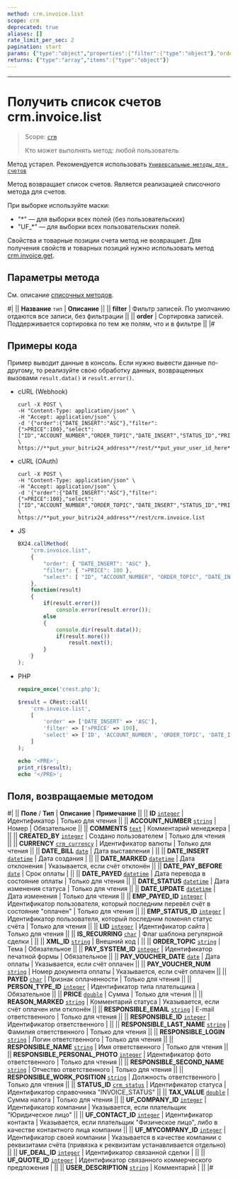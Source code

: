 ```yaml
---
method: crm.invoice.list
scope: crm
deprecated: true
aliases: []
rate_limit_per_sec: 2
pagination: start
params: {"type":"object","properties":{"filter":{"type":"object"},"order":{"type":"object"},"select":{"type":"array","items":{"type":"string"}},"start":{"type":["integer","string"]}}}
returns: {"type":"array","items":{"type":"object"}}
---
```



---

# Получить список счетов crm.invoice.list

> Scope: [`crm`](../../../scopes/permissions.md)
>
> Кто может выполнять метод: любой пользователь



Метод устарел. Рекомендуется использовать  [`Универсальные методы для счетов`](../../universal/invoice.md)



Метод возвращает список счетов. Является реализацией списочного метода для счетов.

При выборке используйте маски:

- "*" — для выборки всех полей (без пользовательских)
- "UF_*" — для выборки всех пользовательских полей.

Свойства и товарные позиции счета метод не возвращает.
Для получения свойств и товарных позиций нужно использовать метод [crm.invoice.get](./crm-invoice-get.md).

## Параметры метода

См. описание [списочных методов](../../../how-to-call-rest-api/list-methods-pecularities.md).



#|
|| **Название**
`тип` | **Описание** ||
|| **filter**
 | Фильтр записей. По умолчанию отдаются все записи, без фильтрации ||
|| **order**
 | Сортировка записей. Поддерживается сортировка по тем же полям, что и в фильтре ||
|#

## Примеры кода



Пример выводит данные в консоль. Если нужно вывести данные по-другому, то реализуйте свою обработку данных, возвращенных вызовами `result.data()` и `result.error()`.



- cURL (Webhook)

    ```http
    curl -X POST \
    -H "Content-Type: application/json" \
    -H "Accept: application/json" \
    -d '{"order":{"DATE_INSERT":"ASC"},"filter":{">PRICE":100},"select":["ID","ACCOUNT_NUMBER","ORDER_TOPIC","DATE_INSERT","STATUS_ID","PRICE","CURRENCY_ID"]}' \
    https://**put_your_bitrix24_address**/rest/**put_your_user_id_here**/**put_your_webbhook_here**/crm.invoice.list
    ```

- cURL (OAuth)

    ```http
    curl -X POST \
    -H "Content-Type: application/json" \
    -H "Accept: application/json" \
    -d '{"order":{"DATE_INSERT":"ASC"},"filter":{">PRICE":100},"select":["ID","ACCOUNT_NUMBER","ORDER_TOPIC","DATE_INSERT","STATUS_ID","PRICE","CURRENCY_ID"],"auth":"**put_access_token_here**"}' \
    https://**put_your_bitrix24_address**/rest/crm.invoice.list
    ```

- JS

    ```js
    BX24.callMethod(
        "crm.invoice.list",
        {
            "order": { "DATE_INSERT": "ASC" },
            "filter": { ">PRICE": 100 },
            "select": [ "ID", "ACCOUNT_NUMBER", "ORDER_TOPIC", "DATE_INSERT", "STATUS_ID", "PRICE", "CURRENCY_ID" ]
        },
        function(result)
        {
            if(result.error())
                console.error(result.error());
            else
            {
                console.dir(result.data());
                if(result.more())
                    result.next();
            }
        }
    );
    ```

- PHP

    ```php
    require_once('crest.php');

    $result = CRest::call(
        'crm.invoice.list',
        [
            'order' => ['DATE_INSERT' => 'ASC'],
            'filter' => ['>PRICE' => 100],
            'select' => ['ID', 'ACCOUNT_NUMBER', 'ORDER_TOPIC', 'DATE_INSERT', 'STATUS_ID', 'PRICE', 'CURRENCY_ID']
        ]
    );

    echo '<PRE>';
    print_r($result);
    echo '</PRE>';
    ```



## Поля, возвращаемые методом

#|
|| **Поле** / **Тип** | **Описание** | **Примечание** ||
|| **ID**
[`integer`](../../../data-types.md) | Идентификатор | Только для чтения ||
|| **ACCOUNT_NUMBER**
[`string`](../../../data-types.md) | Номер | Обязательное ||
|| **COMMENTS**
[`text`](../../../data-types.md) | Комментарий менеджера | ||
|| **CREATED_BY**
[`integer`](../../../data-types.md) | Создано пользователем | Только для чтения ||
|| **CURRENCY**
[`crm_currency`](../../../data-types.md) | Идентификатор валюты | Только для чтения ||
|| **DATE_BILL**
[`date`](../../../data-types.md) | Дата выставления | ||
|| **DATE_INSERT**
[`datetime`](../../../data-types.md) | Дата создания | ||
|| **DATE_MARKED**
[`datetime`](../../../data-types.md) | Дата отклонения | Указывается, если счёт отклонён ||
|| **DATE_PAY_BEFORE**
[`date`](../../../data-types.md) | Срок оплаты | ||
|| **DATE_PAYED**
[`datetime`](../../../data-types.md) | Дата перевода в состояние оплаты | Только для чтения ||
|| **DATE_STATUS**
[`datetime`](../../../data-types.md) | Дата изменения статуса | Только для чтения ||
|| **DATE_UPDATE**
[`datetime`](../../../data-types.md) | Дата изменения | Только для чтения ||
|| **EMP_PAYED_ID**
[`integer`](../../../data-types.md) | Идентификатор пользователя, который последним перевёл счёт в состояние "оплачен" | Только для чтения ||
|| **EMP_STATUS_ID**
[`integer`](../../../data-types.md) | Идентификатор пользователя, который последним поменял статус счёта | Только для чтения ||
|| **LID**
[`integer`](../../../data-types.md) | Идентификатор сайта | Только для чтения ||
|| **IS_RECURRING**
[`char`](../../../data-types.md) | Флаг шаблона регулярной сделки | ||
|| **XML_ID**
[`string`](../../../data-types.md) | Внешний код | ||
|| **ORDER_TOPIC**
[`string`](../../../data-types.md) | Тема | Обязательное ||
|| **PAY_SYSTEM_ID**
[`integer`](../../../data-types.md) | Идентификатор печатной формы | Обязательное ||
|| **PAY_VOUCHER_DATE**
[`date`](../../../data-types.md) | Дата оплаты | Указывается, если счёт оплачен ||
|| **PAY_VOUCHER_NUM**
[`string`](../../../data-types.md) | Номер документа оплаты | Указывается, если счёт оплачен ||
|| **PAYED**
[`char`](../../../data-types.md) | Признак оплаченности | Только для чтения ||
|| **PERSON_TYPE_ID**
[`integer`](../../../data-types.md) | Идентификатор типа плательщика | Обязательное ||
|| **PRICE**
[`double`](../../../data-types.md) | Сумма | Только для чтения ||
|| **REASON_MARKED**
[`string`](../../../data-types.md) | Комментарий статуса | Указывается, если счёт оплачен или отклонён ||
|| **RESPONSIBLE_EMAIL**
[`string`](../../../data-types.md) | E-mail ответственного | Только для чтения ||
|| **RESPONSIBLE_ID**
[`integer`](../../../data-types.md) | Идентификатор ответственного | ||
|| **RESPONSIBLE_LAST_NAME**
[`string`](../../../data-types.md) | Фамилия ответственного | Только для чтения ||
|| **RESPONSIBLE_LOGIN**
[`string`](../../../data-types.md) | Логин ответственного | Только для чтения ||
|| **RESPONSIBLE_NAME**
[`string`](../../../data-types.md) | Имя ответственного | Только для чтения ||
|| **RESPONSIBLE_PERSONAL_PHOTO**
[`integer`](../../../data-types.md) | Идентификатор фото ответственного | Только для чтения ||
|| **RESPONSIBLE_SECOND_NAME**
[`string`](../../../data-types.md) | Отчество ответственного | Только для чтения ||
|| **RESPONSIBLE_WORK_POSITION**
[`string`](../../../data-types.md) | Должность ответственного | Только для чтения ||
|| **STATUS_ID**
[`crm_status`](../../../data-types.md) | Идентификатор статуса | Идентификатор справочника "INVOICE_STATUS" ||
|| **TAX_VALUE**
[`double`](../../../data-types.md) | Сумма налога | Только для чтения ||
|| **UF_COMPANY_ID**
[`integer`](../../../data-types.md) | Идентификатор компании | Указывается, если плательщик "Юридическое лицо" ||
|| **UF_CONTACT_ID**
[`integer`](../../../data-types.md) | Идентификатор контакта | Указывается, если плательщик "Физическое лицо", либо в качестве контактного лица компании ||
|| **UF_MYCOMPANY_ID**
[`integer`](../../../data-types.md) | Идентификатор своей компании | Указывается в качестве компании с реквизитами счёта (привязка к реквизитам устанавливается отдельно) ||
|| **UF_DEAL_ID**
[`integer`](../../../data-types.md) | Идентификатор связанной сделки | ||
|| **UF_QUOTE_ID**
[`integer`](../../../data-types.md) | Идентификатор связанного коммерческого предложения | ||
|| **USER_DESCRIPTION**
[`string`](../../../data-types.md) | Комментарий | ||
|#
